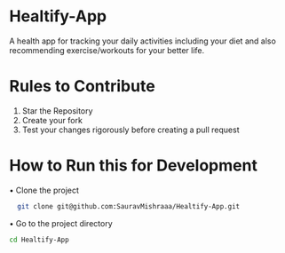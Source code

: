 # Healtify-App
A health app for tracking your daily activities including your diet and also recommending exercise/workouts for your better life.


# Rules to Contribute
1. Star the Repository
2. Create your fork
3. Test your changes rigorously before creating a pull request

# How to Run this for Development
• Clone the project

```bash
  git clone git@github.com:SauravMishraaa/Healtify-App.git
```
• Go to the project directory

```bash
cd Healtify-App
```
